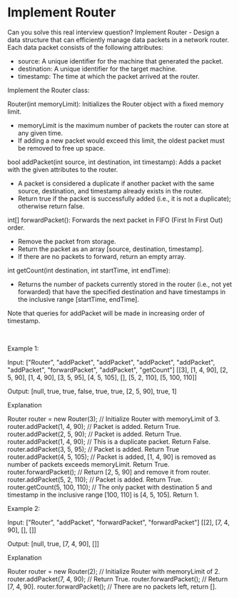 # Implement Router

Can you solve this real interview question? Implement Router - Design a data structure that can efficiently manage data packets in a network router. Each data packet consists of the following attributes:

 * source: A unique identifier for the machine that generated the packet.
 * destination: A unique identifier for the target machine.
 * timestamp: The time at which the packet arrived at the router.

Implement the Router class:

Router(int memoryLimit): Initializes the Router object with a fixed memory limit.

 * memoryLimit is the maximum number of packets the router can store at any given time.
 * If adding a new packet would exceed this limit, the oldest packet must be removed to free up space.

bool addPacket(int source, int destination, int timestamp): Adds a packet with the given attributes to the router.

 * A packet is considered a duplicate if another packet with the same source, destination, and timestamp already exists in the router.
 * Return true if the packet is successfully added (i.e., it is not a duplicate); otherwise return false.

int[] forwardPacket(): Forwards the next packet in FIFO (First In First Out) order.

 * Remove the packet from storage.
 * Return the packet as an array [source, destination, timestamp].
 * If there are no packets to forward, return an empty array.

int getCount(int destination, int startTime, int endTime):

 * Returns the number of packets currently stored in the router (i.e., not yet forwarded) that have the specified destination and have timestamps in the inclusive range [startTime, endTime].

Note that queries for addPacket will be made in increasing order of timestamp.

 

Example 1:

Input:
["Router", "addPacket", "addPacket", "addPacket", "addPacket", "addPacket", "forwardPacket", "addPacket", "getCount"]
[[3], [1, 4, 90], [2, 5, 90], [1, 4, 90], [3, 5, 95], [4, 5, 105], [], [5, 2, 110], [5, 100, 110]]

Output:
[null, true, true, false, true, true, [2, 5, 90], true, 1]

Explanation

Router router = new Router(3); // Initialize Router with memoryLimit of 3.
router.addPacket(1, 4, 90); // Packet is added. Return True.
router.addPacket(2, 5, 90); // Packet is added. Return True.
router.addPacket(1, 4, 90); // This is a duplicate packet. Return False.
router.addPacket(3, 5, 95); // Packet is added. Return True
router.addPacket(4, 5, 105); // Packet is added, [1, 4, 90] is removed as number of packets exceeds memoryLimit. Return True.
router.forwardPacket(); // Return [2, 5, 90] and remove it from router.
router.addPacket(5, 2, 110); // Packet is added. Return True.
router.getCount(5, 100, 110); // The only packet with destination 5 and timestamp in the inclusive range [100, 110] is [4, 5, 105]. Return 1.

Example 2:

Input:
["Router", "addPacket", "forwardPacket", "forwardPacket"]
[[2], [7, 4, 90], [], []]

Output:
[null, true, [7, 4, 90], []]

Explanation

Router router = new Router(2); // Initialize Router with memoryLimit of 2.
router.addPacket(7, 4, 90); // Return True.
router.forwardPacket(); // Return [7, 4, 90].
router.forwardPacket(); // There are no packets left, return [].